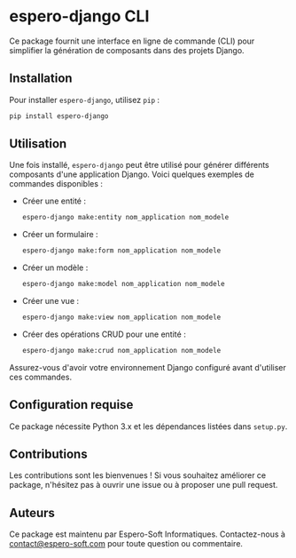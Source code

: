 # espero-django CLI

Ce package fournit une interface en ligne de commande (CLI) pour simplifier la génération de composants dans des projets Django.

## Installation

Pour installer `espero-django`, utilisez `pip` :

```bash
pip install espero-django
```

## Utilisation

Une fois installé, `espero-django` peut être utilisé pour générer différents composants d'une application Django. Voici quelques exemples de commandes disponibles :

- Créer une entité :
  ```bash
  espero-django make:entity nom_application nom_modele
  ```
- Créer un formulaire :
  ```bash
  espero-django make:form nom_application nom_modele
  ```
- Créer un modèle :
  ```bash
  espero-django make:model nom_application nom_modele
  ```
- Créer une vue :
  ```bash
  espero-django make:view nom_application nom_modele
  ```
- Créer des opérations CRUD pour une entité :
  ```bash
  espero-django make:crud nom_application nom_modele
  ```

Assurez-vous d'avoir votre environnement Django configuré avant d'utiliser ces commandes.

## Configuration requise

Ce package nécessite Python 3.x et les dépendances listées dans `setup.py`.

## Contributions

Les contributions sont les bienvenues ! Si vous souhaitez améliorer ce package, n'hésitez pas à ouvrir une issue ou à proposer une pull request.

## Auteurs

Ce package est maintenu par Espero-Soft Informatiques. Contactez-nous à contact@espero-soft.com pour toute question ou commentaire.

